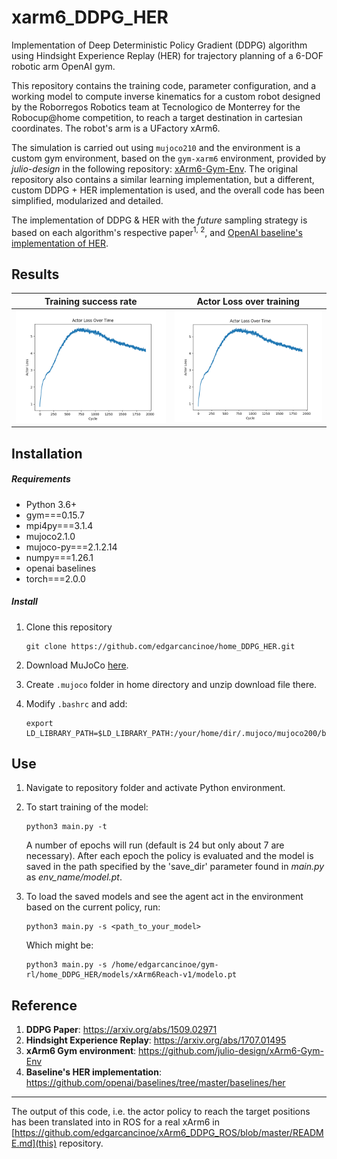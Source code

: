# xarm6_DDPG_HER
Implementation of Deep Deterministic Policy Gradient (DDPG) algorithm using Hindsight Experience Replay (HER) for trajectory planning of a 6-DOF robotic arm OpenAI gym.

This repository contains the training code, parameter configuration, and a working model to compute inverse kinematics for a custom robot designed by the Roborregos Robotics team at Tecnologico de Monterrey for the Robocup@home competition, to reach a target destination in cartesian coordinates. The robot's arm is a UFactory xArm6.

The simulation is carried out using ```mujoco210``` and the environment is a custom gym environment, based on the ```gym-xarm6``` environment, provided by _julio-design_ in the following repository: [xArm6-Gym-Env](https://github.com/julio-design/xArm6-Gym-Env). The original repository also contains a similar learning implementation, but a different, custom DDPG + HER implementation is used, and the overall code has been simplified, modularized and detailed.

The implementation of DDPG & HER with the _future_ sampling strategy is based on each algorithm's respective paper<sup>1, 2</sup>, and [OpenAI baseline's implementation of HER](https://github.com/openai/baselines/tree/master/baselines/her).

## Results

Training success rate            |  Actor Loss over training
:-------------------------:|:-------------------------:
![](https://github.com/edgarcancinoe/home_DDPG_HER/blob/master/actor_loss.png) |  ![](https://github.com/edgarcancinoe/home_DDPG_HER/blob/master/actor_loss.png)



## Installation
 
##### Requirements
* Python 3.6+
* gym===0.15.7
* mpi4py===3.1.4
* mujoco2.1.0
* mujoco-py===2.1.2.14
* numpy===1.26.1
* openai baselines
* torch===2.0.0

##### Install
1. Clone this repository
   ```
   git clone https://github.com/edgarcancinoe/home_DDPG_HER.git
   ```
   
3. Download MuJoCo [here](https://github.com/openai/mujoco-py#install-mujoco).
   
5. Create ```.mujoco``` folder in home directory and unzip download file there.
   
7. Modify ```.bashrc``` and add:
   ```
   export LD_LIBRARY_PATH=$LD_LIBRARY_PATH:/your/home/dir/.mujoco/mujoco200/bin
   ```
   
## Use
1. Navigate to repository folder and activate Python environment.
2. To start training of the model:
   ```
   python3 main.py -t
   ```
   A number of epochs will run (default is 24 but only about 7 are necessary). After each epoch the policy is evaluated and the model is saved in the path specified by the 'save_dir' parameter found in _main.py_ as _env_name/model.pt_.

3. To load the saved models and see the agent act in the environment based on the current policy, run:
   ```
   python3 main.py -s <path_to_your_model>
   ```

   Which might be:
   ```
   python3 main.py -s /home/edgarcancinoe/gym-rl/home_DDPG_HER/models/xArm6Reach-v1/modelo.pt
   ```
  
## Reference
1. **DDPG Paper**: <a>https://arxiv.org/abs/1509.02971</a>
2. **Hindsight Experience Replay**: https://arxiv.org/abs/1707.01495
3. **xArm6 Gym environment**: https://github.com/julio-design/xArm6-Gym-Env
4. **Baseline's HER implementation**: https://github.com/openai/baselines/tree/master/baselines/her
---
The output of this code, i.e. the actor policy to reach the target positions has been translated into in ROS for a real xArm6 in [https://github.com/edgarcancinoe/xArm6_DDPG_ROS/blob/master/README.md](this) repository.
